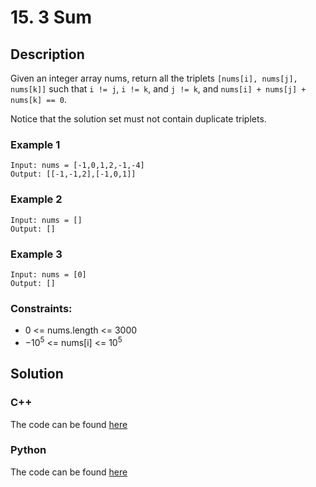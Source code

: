 # 15. 3 Sum

## Description
Given an integer array nums, return all the triplets `[nums[i], nums[j], nums[k]]` such that `i != j`, `i != k`, and `j != k`, and `nums[i] + nums[j] + nums[k] == 0`.

Notice that the solution set must not contain duplicate triplets.

### Example 1
```
Input: nums = [-1,0,1,2,-1,-4]
Output: [[-1,-1,2],[-1,0,1]]
```

### Example 2
```
Input: nums = []
Output: []
```

### Example 3
```
Input: nums = [0]
Output: []
```

### Constraints: 
* 0 <= nums.length <= 3000
* $-10^{5}$ <= nums[i] <= $10^{5}$

## Solution 
### C++
The code can be found [here](https://github.com/yuezhezhang/LeetCode/blob/main/cpp_ws/src/0015_3_sum.cpp)
### Python
The code can be found [here](https://github.com/yuezhezhang/LeetCode/blob/main/python_ws/0015_3_sum.py) 




